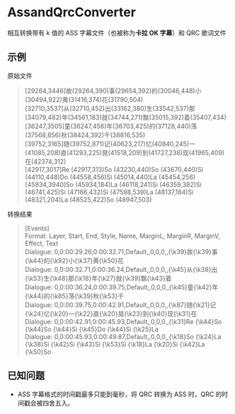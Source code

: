 # AssandQrcConverter
相互转换带有 k 值的 ASS 字幕文件（也被称为**卡拉 OK 字幕**）和 QRC 歌词文件

## 示例
原始文件

>[29264,3446]故(29264,390)事(29654,392)的(30046,448)小(30494,922)黄(31416,374)花(31790,504)  
[32710,3537]从(32710,452)出(33162,380)生(33542,537)那(34079,482)年(34561,183)就(34744,271)飘(35015,392)着(35407,434)  
[36247,3505]童(36247,456)年(36703,425)的(37128,440)荡(37568,856)秋(38424,392)千(38816,535)  
[39752,3165]随(39752,871)记(40623,217)忆(40840,245)一(41085,208)直(41293,225)晃(41518,209)到(41727,238)现(41965,409)在(42374,312)  
[42917,3017]Re (42917,313)So (43230,440)So (43670,440)Si (44110,448)Do (44558,456)Si (45014,440)La (45454,256)  
[45934,3940]So (45934,184)La (46118,241)Si (46359,382)Si (46741,425)Si (47166,432)Si (47598,539)La (48137,184)Si (48321,204)La (48525,422)So (48947,503)  



转换结果

>[Events]  
Format: Layer, Start, End, Style, Name, MarginL, MarginR, MarginV, Effect, Text  
Dialogue: 0,0:00:29.26,0:00:32.71,Default,,0,0,0,,{\k39}故{\k39}事{\k44}的{\k92}小{\k37}黄{\k50}花  
Dialogue: 0,0:00:32.71,0:00:36.24,Default,,0,0,0,,{\k45}从{\k38}出{\k53}生{\k48}那{\k18}年{\k27}就{\k39}飘{\k43}着  
Dialogue: 0,0:00:36.24,0:00:39.75,Default,,0,0,0,,{\k45}童{\k42}年{\k44}的{\k85}荡{\k39}秋{\k53}千  
Dialogue: 0,0:00:39.75,0:00:42.91,Default,,0,0,0,,{\k87}随{\k21}记{\k24}忆{\k20}一{\k22}直{\k20}晃{\k23}到{\k40}现{\k31}在  
Dialogue: 0,0:00:42.91,0:00:45.93,Default,,0,0,0,,{\k31}Re {\k44}So {\k44}So {\k44}Si {\k45}Do {\k44}Si {\k25}La   
Dialogue: 0,0:00:45.93,0:00:49.87,Default,,0,0,0,,{\k18}So {\k24}La {\k38}Si {\k42}Si {\k43}Si {\k53}Si {\k18}La {\k20}Si {\k42}La {\k50}So   

## 已知问题
- ASS 字幕格式的时间戳最多只能到毫秒，将 QRC 转换为 ASS 时，QRC 的时间戳会被四舍五入。  
